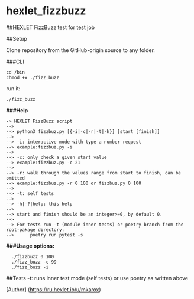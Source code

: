 # hexlet_fizzbuzz

##HEXLET FizzBuzz test for [test job](https://hexlet-ru.notion.site/8b301b64d4834a3e91f709f8ada1187a)

##Setup

Clone repository from the GitHub-origin source to any folder.

###CLI
```
cd /bin
chmod +x ./fizz_buzz
```
run it:
```
./fizz_buzz
```

**###Help**
```
-> HEXLET FizzBuzz script
--> 
--> python3 fizzbuz.py [{-i|-c|-r|-t|-h}] [start [finish]]
--> 
--> -i: interactive mode with type a number request
--> example:fizzbuz.py -i
--> 
--> -c: only check a given start value
--> example:fizzbuz.py -c 21
--> 
--> -r: walk through the values range from start to finish, can be omitted
--> example:fizzbuz.py -r 0 100 or fizzbuz.py 0 100
--> 
--> -t: self tests
--> 
--> -h|-?|help: this help
--> 
--> start and finish should be an integer>=0, by default 0.
--> 
--> For tests run -t (module inner tests) or poetry branch from the root-pakage directory:
-->      poetry run pytest -s
```
**###Usage options:**

```
  ./fizzbuzz 0 100
  ./fizz_buzz -c 99
  ./fizz_buzz -i
```

##Tests
  -t: runs inner test mode (self tests) or use poetry as written above

[Author] (https://ru.hexlet.io/u/mkarox)